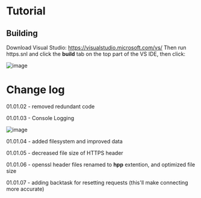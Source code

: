 # Tutorial

## Building
Download Visual Studio: https://visualstudio.microsoft.com/vs/
Then run https.snl and click the **build** tab on the top part of the VS IDE, then click:

![image](https://user-images.githubusercontent.com/89754898/213894642-38242ef9-794d-49ae-a4ac-e13b463a3063.png)

# Change log
01.01.02 - removed redundant code

01.01.03 - Console Logging

![image](https://user-images.githubusercontent.com/89754898/213895072-982697aa-0eef-4ff6-aae0-fbadb250a3cf.png)

01.01.04 - added filesystem and improved data

01.01.05 - decreased file size of HTTPS header

01.01.06 - openssl header files renamed to **hpp** extention, and optimized file size

01.01.07 - adding backtask for resetting requests (this'll make connecting more accurate)
